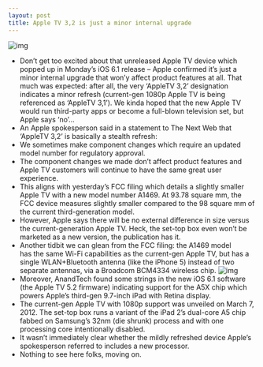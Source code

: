 ```yaml
---
layout: post
title: Apple TV 3,2 is just a minor internal upgrade
---
```

![img](http://media.idownloadblog.com/wp-content/uploads/2011/10/Apple-TV.jpg)
* Don’t get too excited about that unreleased Apple TV device which popped up in Monday’s iOS 6.1 release – Apple confirmed it’s just a minor internal upgrade that won’y affect product features at all. That much was expected: after all, the very ‘AppleTV 3,2’ designation indicates a minor refresh (current-gen 1080p Apple TV is being referenced as ‘AppleTV 3,1’). We kinda hoped that the new Apple TV would run third-party apps or become a full-blown television set, but Apple says ‘no’…
* An Apple spokesperson said in a statement to The Next Web that ‘AppleTV 3,2’ is basically a stealth refresh:
* We sometimes make component changes which require an updated model number for regulatory approval.
* The component changes we made don’t affect product features and Apple TV customers will continue to have the same great user experience.
* This aligns with yesterday’s FCC filing which details a slightly smaller Apple TV with a new model number A1469. At 93.78 square mm, the FCC device measures slightly smaller compared to the 98 square mm of the current third-generation model.
* However, Apple says there will be no external difference in size versus the current-generation Apple TV. Heck, the set-top box even won’t be marketed as a new version, the publication has it.
* Another tidbit we can glean from the FCC filing: the A1469 model has the same Wi-Fi capabilities as the current-gen Apple TV, but has a single WLAN+Bluetooth antenna (like the iPhone 5) instead of two separate antennas, via a Broadcom BCM4334 wireless chip.
![img](http://media.idownloadblog.com/wp-content/uploads/2013/01/newa1469appletv.jpg)
* Moreover, AnandTech found some strings in the new iOS 6.1 software (the Apple TV 5.2 firmware) indicating support for the A5X chip which powers Apple’s third-gen 9.7-inch iPad with Retina display.
* The current-gen Apple TV with 1080p support was unveiled on March 7, 2012. The set-top box runs a variant of the iPad 2’s dual-core A5 chip fabbed on Samsung’s 32nm (die shrunk) process and with one processing core intentionally disabled.
* It wasn’t immediately clear whether the mildly refreshed device Apple’s spokesperson referred to includes a new processor.
* Nothing to see here folks, moving on.

